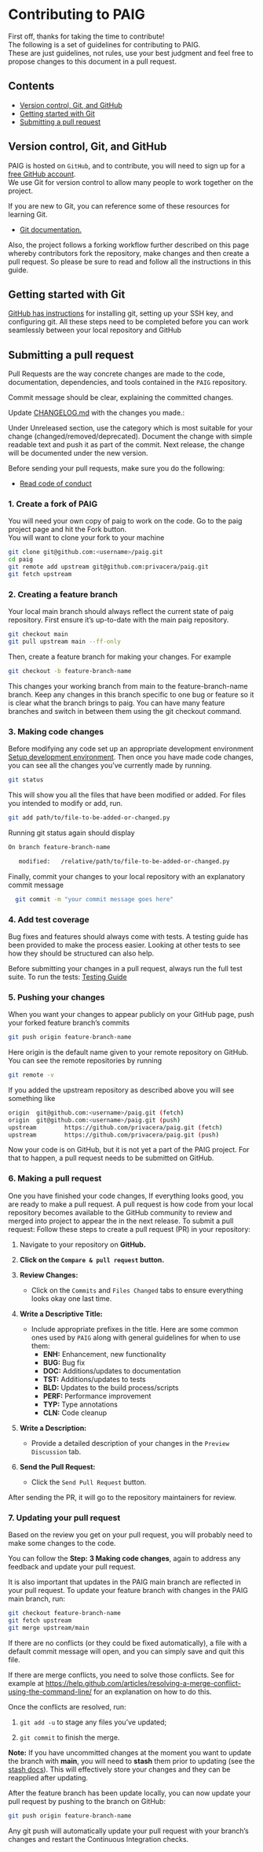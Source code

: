 # Contributing to PAIG

First off, thanks for taking the time to contribute!
<br>The following is a set of guidelines for contributing to PAIG.
<br>These are just guidelines, not rules, use your best judgment and feel free to
propose changes to this document in a pull request.

## Contents
- [Version control, Git, and GitHub](#version-control)
- [Getting started with Git](#getting-started)
- [Submitting a pull request](#submitting-a-pull-request)

## Version control, Git, and GitHub<a name="version-control"></a>
PAIG is hosted on `GitHub`, and to contribute, you will need to sign up for a [free GitHub account](https://github.com/signup). 
<br>We use Git for version control to allow many people to work together on the project.

If you are new to Git, you can reference some of these resources for learning Git.
- [Git documentation.](https://git-scm.com/doc)

Also, the project follows a forking workflow further described on this page whereby contributors fork the repository, make changes and then create a pull request. 
So please be sure to read and follow all the instructions in this guide.

## Getting started with Git<a name="getting-started"></a>
[GitHub has instructions](https://docs.github.com/en/get-started/getting-started-with-git/set-up-git) for installing git, setting up your SSH key, and configuring git. All these steps need to be completed before you can work seamlessly between your local repository and GitHub


## Submitting a pull request<a name="submitting-a-pull-request"></a>

Pull Requests are the way concrete changes are made to the code, documentation,
dependencies, and tools contained in the `PAIG` repository.

Commit message should be clear, explaining the committed changes.

Update [CHANGELOG.md](CHANGELOG.md) with the changes you made.:

Under Unreleased section, use the category which is most suitable for your change (changed/removed/deprecated). 
Document the change with simple readable text and push it as part of the commit. 
Next release, the change will be documented under the new version.

Before sending your pull requests, make sure you do the following:
- [Read code of conduct](CODE_OF_CONDUCT.md)

### 1. Create a fork of PAIG
  You will need your own copy of paig to work on the code. Go to the paig project page and hit the Fork button. 
  <br>You will want to clone your fork to your machine
  ```bash
  git clone git@github.com:<username>/paig.git
  cd paig
  git remote add upstream git@github.com:privacera/paig.git
  git fetch upstream
  ```

### 2. Creating a feature branch
  Your local main branch should always reflect the current state of paig repository. First ensure it’s up-to-date with the main paig repository.
  ```bash
  git checkout main
  git pull upstream main --ff-only
  ```
  Then, create a feature branch for making your changes. For example
  ```bash
  git checkout -b feature-branch-name
  ```
  This changes your working branch from main to the feature-branch-name branch. 
  Keep any changes in this branch specific to one bug or feature so it is clear what the branch brings to paig. 
  You can have many feature branches and switch in between them using the git checkout command.

### 3. Making code changes <a name="code-changes"></a>
  Before modifying any code set up an appropriate development environment
  [Setup development environment](../backend/paig/README.md).
  Then once you have made code changes, you can see all the changes you’ve currently made by running.
  ```bash
  git status
  ```
  This will show you all the files that have been modified or added.
  For files you intended to modify or add, run.
  ```bash
  git add path/to/file-to-be-added-or-changed.py
  ```
  Running git status again should display
  ```bash
  On branch feature-branch-name

     modified:   /relative/path/to/file-to-be-added-or-changed.py
  ```
  Finally, commit your changes to your local repository with an explanatory commit message
  ```bash
    git commit -m "your commit message goes here"
  ```

### 4. Add test coverage
Bug fixes and features should always come with tests. A testing guide has been provided to make the process easier. Looking at other tests to see how they should be structured can also help.

Before submitting your changes in a pull request, always run the full test suite. To run the tests:
[Testing Guide](../backend/paig/tests/README.md)


### 5. Pushing your changes
When you want your changes to appear publicly on your GitHub page, push your forked feature branch’s commits
```bash
git push origin feature-branch-name
```
Here origin is the default name given to your remote repository on GitHub. You can see the remote repositories by running
```bash
git remote -v
```
If you added the upstream repository as described above you will see something like
```bash
origin  git@github.com:<username>/paig.git (fetch)
origin  git@github.com:<username>/paig.git (push)
upstream        https://github.com/privacera/paig.git (fetch)
upstream        https://github.com/privacera/paig.git (push)
```
Now your code is on GitHub, but it is not yet a part of the PAIG project. For that to happen, a pull request needs to be submitted on GitHub.

### 6. Making a pull request
One you have finished your code changes, If everything looks good, you are ready to make a pull request. 
A pull request is how code from your local repository becomes available to the GitHub community to review and merged into project to appear the in the next release. 
To submit a pull request:
Follow these steps to create a pull request (PR) in your repository:

1. Navigate to your repository on **GitHub.**

2. **Click on the `Compare & pull request` button.**

3. **Review Changes:**
   - Click on the `Commits` and `Files Changed` tabs to ensure everything looks okay one last time.

4. **Write a Descriptive Title:**
   - Include appropriate prefixes in the title. Here are some common ones used by `PAIG` along with general guidelines for when to use them:
     - **ENH:** Enhancement, new functionality
     - **BUG:** Bug fix
     - **DOC:** Additions/updates to documentation
     - **TST:** Additions/updates to tests
     - **BLD:** Updates to the build process/scripts
     - **PERF:** Performance improvement
     - **TYP:** Type annotations
     - **CLN:** Code cleanup

5. **Write a Description:**
   - Provide a detailed description of your changes in the `Preview Discussion` tab.

6. **Send the Pull Request:**
   - Click the `Send Pull Request` button.

After sending the PR, it will go to the repository maintainers for review.


### 7. Updating your pull request
Based on the review you get on your pull request, you will probably need to make some changes to the code. 

You can follow the **Step:** **3 Making code changes**, again to address any feedback and update your pull request.

It is also important that updates in the PAIG main branch are reflected in your pull request. 
To update your feature branch with changes in the PAIG main branch, run:
```bash
git checkout feature-branch-name
git fetch upstream
git merge upstream/main
```

If there are no conflicts (or they could be fixed automatically), a file with a default commit message will open, and you can simply save and quit this file.

If there are merge conflicts, you need to solve those conflicts.
See for example at https://help.github.com/articles/resolving-a-merge-conflict-using-the-command-line/ for an explanation on how to do this.

Once the conflicts are resolved, run:

1. `git add -u` to stage any files you’ve updated;

2. `git commit` to finish the merge.

**Note:**
If you have uncommitted changes at the moment you want to update the branch with **main**, you will need to **stash** them prior to updating (see the [stash docs](https://git-scm.com/book/en/v2/Git-Tools-Stashing-and-Cleaning)). This will effectively store your changes and they can be reapplied after updating.

After the feature branch has been update locally, you can now update your pull request by pushing to the branch on GitHub:
```bash
git push origin feature-branch-name
```

Any git push will automatically update your pull request with your branch’s changes and restart the Continuous Integration checks.


